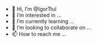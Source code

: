 - 👋 Hi, I’m @IgorTtul
- 👀 I’m interested in ...
- 🌱 I’m currently learning ...
- 💞️ I’m looking to collaborate on ...
- 📫 How to reach me ...

<!---
IgorTtul/IgorTtul is a ✨ special ✨ repository because its `README.md` (this file) appears on your GitHub profile.
You can click the Preview link to take a look at your changes.
--->
